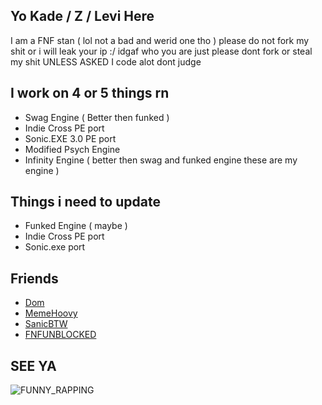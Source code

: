 ## Yo Kade / Z / Levi Here
 I am a FNF stan ( lol not a bad and werid one tho ) 
 please do not fork my shit or i will leak your ip :/ idgaf who you are just please dont fork or steal my shit UNLESS ASKED
 I code alot dont judge

## I work on 4 or 5 things rn 
- Swag Engine ( Better then funked )
- Indie Cross PE port
- Sonic.EXE 3.0 PE port
- Modified Psych Engine
- Infinity Engine ( better then swag and funked engine these are my engine ) 
## Things i need to update
- Funked Engine ( maybe )
- Indie Cross PE port
- Sonic.exe port
## Friends
- [Dom](https://github.com/Dominicthecodingenuis) 
- [MemeHoovy](https://linktr.ee/memehoovy) 
- [SanicBTW](https://github.com/SanicBTW) 
- [FNFUNBLOCKED](https://github.com/fnfporterhi)
## SEE YA

 ![FUNNY_RAPPING](https://user-images.githubusercontent.com/92174516/166082282-9728574b-29b1-40fe-8808-b876e98473fc.gif)
